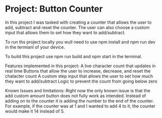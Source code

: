 # Project: Button Counter 

In this project I was tasked with creating a counter that allows the user to add, subtract and reset the counter. The user can also choose a custom input that allows them to set how they want to add/subtract.

To run ths project locally you wull need to use npm install and npm run dev in the termianl of your device.

To build this project use npm run build and npm start in the terminal.

Features implemented in this project:
A live character count that updates in real time
Buttons that allow the user to increase, decrease, and reset the chatacter count
A custom step input that allows the user to set how much they want to add/subtract
Logic to prevent the count from going below zero

Known Issues and limitations:
Right now the only known issue is that the add custom amount button does not fully work as intended. Instead of adding on to the counter it is adding the number to the end of the counter. For example, if the counter was at 1 and I wanted to add 4 to it, the counter would make it 14 instead of 5.
